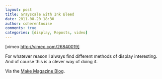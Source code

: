 ```yaml
---
layout: post
title: Grayscale with Ink Bleed
date: 2011-08-20 18:30
author: coherentnoise
comments: true
categories: [display, Reposts, video]
---
```

[vimeo http://vimeo.com/26840019]

For whatever reason I always find different methods of display interesting. And of course this is a clever way of doing it.

Via the <a title="Pen Plotter Expresses Grayscale With Ink Bleed at the Make Magazine Blog" href="http://blog.makezine.com/archive/2011/08/pen-plotter-expresses-grayscale-with-ink-bleed.html" target="_blank">Make Magazine Blog</a>.

&nbsp;
